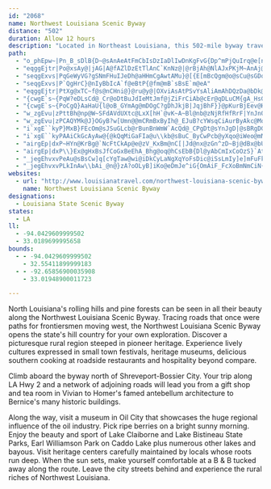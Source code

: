 ```yaml
---
id: "2068"
name: Northwest Louisiana Scenic Byway
distance: "502"
duration: Allow 12 hours
description: "Located in Northeast Louisiana, this 502-mile byway traverses the parishes of Caldwell, East Carroll, Franklin, Jackson, Madison, Morehouse, Ouachita, Richland, Tensas, Union, and West Carroll."
path:
  - "o_phEpw~|Pn_B_sDlB{D~@sAnAeAtFmCbIsDzIaDlIwDnKgFvG{Dp^mPjQuIrq@e[nQsItLmEz`@eRr@Q~@GbAHdSjFha@rHvD^fCOrLuCbBYbhAk@hq@A`VO`DMtB_@|Ai@|IwFvP}KbDkCrByBhJmHzT}MrG_F|HiFxAw@t@KhHG|OVpR@j}@QtCN~C^zWhFvAd@rC^vFLxOBxg@l@x@LrBr@|E`Cz^fOxCRdRl@bEBvCKrCm@hOkG"
  - "eqggEjtr|Po@xsAy@|jAG|A@fAZlDzEtTlAnC`KnNz@|@rBjAh@NlAJxPKjM~AnAj@vY|WrWbRdA~ArNv[t@lAl@l@lBhAhI`En@f@l@v@t@zBl@lE`@dEH`CKvs@"
  - "seqgExvs|PqGeWyVG?gSNmFHuIJeDh@aHHmCgAwtAMu}@[{E[mBcQgm@o@sCu@sGDqZb@aIDaKw@yc@w@i[QuCq@uDmAyDkEeIgAgCo@eCeBiJgAuD_@}@cAgBuf@cw@aCmF_@qAc@gCyCkYiAeJwEqUcBaHa@sDOcFGo[LiMVgFeFk@kXAgGKkD?"
  - "seqgExvs|P`QgHrC}@nIyBbIcA`f@eBtP{@fm@mB`sBsE`m@eA"
  - "eqggEjtr|PtXg@xTC~f@s@nCHni@}@ru@y@|OXviAsAtPSvYsAliAmAhDQzDa@bDk@bFkAnCy@z[gLzF_ClMiEzD_Bvj@kSlGqC|ByAhC_CbBoBhBkCxAkCdGoOjT{l@vIkUzA_D~CaF|FoG`EyC~BsArBcAbEuAlCq@tJeBfa@uGhLyBxEyAtDyAtImE|DsCvFaFj\\k_@vIiKvUuW|E{ElEqDhDaCfnCefBtb@iX|g@k[rUiPtcAcq@`@EnHsEpNcJxDwClOmIrFuDbBeC~BgCrDaFpBwDrB}Erw@usBnNw]@]bVgo@liAcwCvH{SrMg\\v`@}dAn@gAjG}PxLiZrCeIlB{ElAgBbBgBlF}CpkAih@~LmF`@EpFgCrf@iT"
  - "{cwgE`s~{PqW?eDLsCd@_Cr@oDtBuJdIeMtJmf@jZiFrCiAb@cEr@qDLuCM{gA_HsGSmJEyBL{n@M{EPsDd@kFtAkDxA}BrAic@|[{A~@uB`AqA^wEr@qF?gcBoKaJg@}CEmAFiCb@kMtEqCr@cC\\oE^iQb@ep@jGsFLm`B[}AKyCe@gf@wPsGmBcE}@aHy@wGYmXL"
  - "{cwgE`s~{PoCgQ}AaHaU{l@oB_GYmAg@mDOgC?gDhJkjB|JqjBhF}}@pKurBjEev@HkFSoFk@}Cc@gB}w@ahBeAsCqd@_cA}AwDm@oB_@wAe@uCc@qGsCisAC{JpB{o@VqMk@omBC{h@hB?"
  - "w_zgEvu|zPttBh@np@W~SFdAVdUXtc@LxX[hH`@vK~A~Bl@nb@zNjRfHfRrF|YnJnOlGh^fMhX`It[`LfGzAnIlAfCPrCD|f@_@vDLp]Mrz@y@x\\e@tx@e@~JYzb@UnL`@~G~@vCj@fqChl@daFjdAlCDnC_@bA]dO{IxAi@pAYnD?xCt@lTtKtH~B|]hHjLnCjDfApG~Ad^hH`K|BjG|@hSvA`K`@`EXTN|BNt`@rBnb@rCnMp@rnArHdIXvLK`Ha@rDi@pJgBnr@gPvYoGnu@qQhsA}Z~PsEpMgFvDeAlHkAlG_@fDa@lW{FrFeAvGs@tn@s@vJCdFKVUrc@QpEEnAKpJmAhd@qJrb@eIn@?bP_D"
  - "w_zgEvu|zPCAQYMk@J}OGyB?w[Umn@@mCRmBxByIh@_EJuB?cYWsqCiAurByAkc@MoPCg}Hc@cgB@}c@D_CSifDq@ifCWui@BgBIkCWedAP{Eh@uCbCkHpLiUlEmJz~@yaC^{CFkBG_g@YiEaKtB{F~@"
  - "i`xgE``kyP}MxB}FEcOm@sJSuGLcb@rBunBnWmW`AcQd@_CPgDt@sYnJgD|@sBRgDGyEi@edAoMq[sDgG_A}CU}ECgyD`m@_Dp@wCz@qFjCyT|MkDdCuCdB}CrA_ARwDRy|A_@"
  - "i`xgE``kyPAAiCkGcAyAw@{@kQqMiGaFIa@u\\kb@sBuC_ByCwPcb@yXqo@iWeo@mMeZu[cw@eHwO{JsWi@}CK{GtBsQ~O{lApAmEzCmGbAmCb@aBxCePN{D?kASmB_AiDsCqDsGaHyQoU}DgIid@{bAuMc\\_B_D{BuD}HeLaKwOwEsGuPkTiBmCoAqC}AaGSsAU_F?eBRcEd@kDfGeY`Jsk@hDwXlPejAGgD}@iL`EmCtWwR|L{H|S_KnKsFvl@iYj^oQbX_M`B]jAK`d@aBp^aBtAWrAa@hSyIl|@c`@bB{@bAy@pcBk~ArDeB~@KfJK"
  - "airgEp|dxP~HYn@KrBg@`NcFtCkAp@e@zV_KxBm@nC[|Jd@nx@zGn^zD~Bj@dBx@bU|QfOxMhObMhFxCrKnF~Ap@rBXfYTrTDlBHdARxRtGvBpAd^rYjBv@fBVhB?dAUnQuF|Bm@bC]hY?~CIhtA_LpEEfDL`LhAfWnBxADxBGnPsDlX_H`h@iOh@YdBsBpFiIlB}B^Y~Bs@x^_@nN[tFClCRhGv@fA@n@EfAc@dC}A|A_@nBDhPjF|HtBpCvA|FnBdAd@bDzCp@b@`Bd@zFR|FClAe@xHcHbCsAvB_@vIW~BXjIdBbMdD|Ez@zP|@hFd@pYfEpW`FrU`Apc@jDlBd@zClAtSrIrNvEhEt@pBh@hJdBvWlGnBJ|AErHm@`GQpQ`CvRdD~@AjHvBdQbGlIbDpBvA~AhBvEjEfB~@t@JlIf@dKLbBb@|FrC|Dx@bVhB`JhAlEx@jCz@vStJlBb@`M^fFKdNe@vGgA|BIhANxAd@jK|EnAb@bBR|x@Mnc@TlWS`@SpDgFcGyG_HiIByGoAmN_@cICaDp@kKDiCMmMImCk@yGy@{G}@aGoBsJm@aEeAcPUsGY_Dm@yDoBmG}KwXwBcEqHsKcD_GgBiEwIoVgHiPuAwBuA}AqC}AsQoDiIqCaBs@mBeA_QgNiLqKw@cAi@oAmDmM{@mByLoSsCaEgB_BuEyBaFaE_N{MiDgCuC}@oDi@qBOiMXsDI{Bi@{CaBeA_AmE{FmD_GuA{Ew@gDeCsH}BmEmA}AcBsAoDuBaFkDmHwFyOaLiTeMuJuHcC_CyByCaFcIaT_\\mA_EcBaLiA{BcDqEeI{GoB}@cIoCkIsBwCqAcDyBeMiJoDgDiAkBi@sAeJk\\_AmBmEkFiBuAqf@cTuByAsFkGwCgEuLuRuIqP}@mCuH_[sE{IyA}Em@_DuAqJm@_BcHiMsCsD}EgF_OeLsTwQsQoPgHaI_B{C}BcGoAaFiBwNiAaGgCuIeBkEsAoFsAgRyAuHcAyD}GuPmDuMcG}RqFgNyA{F}Fq[i@aCo@eBiPoVsAaEyDiOaCkGkL}S_BuEuCcOg@yDmAeEkBgGoHwSs@qBm@eAcA_AcCaB}BaA{MkEiCe@_CB}Gr@ih@K_IMmCWmFuAqIeD}CaC{IkImHiFsE_EgAqBeAuCgEiJi@iBgJ_TwDaIqGgLKw@?wGU_AyCyAeEc@{DOmSKHqYCe`@KmC]wCiA}FaAeCw\\it@{Pe^CC"
  - "airgEp|dxP\\}Ex@gHxBsJfCoGxBeEhA_Bhg@oq@hCsEbB{Dl@yAbCmIxCoOzS}`AtD_VrC}ZnAgIbBuO~AaJvDmQzMaf@hQsn@fF}NpL}YjEcHxDsEdVuTx\\sYlJsIbDkEfCoErGiPd^}`AlEuMn\\}{@j@mAlDaKn@kCl@aDvDsm@|@cQVgOWopC?mgBQifCrBwwAb@gE~@wF|BiHxg@upAbDkJ|AqHt@yIP_J"
  - "_jegEhvxvPeAu@sBsCw]q[cYgTaw@wi@iDkCyLaNgXqYoFsDic@iSsLmIy]e]mFuFk]oa@s@uAs@qDc@qGEyPS}Ge@qFsFsXYkDo@gEe@sFgAuEgIqU}@kDyGq[}DqTcCuT}A{m@[oIc@}BsA_EyFuJcBgDaJaPsFcL{HiNmCmGi@kBe@aCsAkTcCi[cAcPyAyMeAgDoR_e@cO}[qJqQiP}P{b@c^uLgKa^y[wAqBoA}Cy@}DcDkT}Lsl@qAgDci@on@i\\q`@u@kAiCcFsAeDwM{e@aEcW_AeIo@{HIaEIyFRuHS{\\kAeTuBuW]aCyAgGmG}QkAkEcIeVyNs^eNo`@_@aB_AsEgF}^{Icv@i@oGmEu{@iAuI{CiMuKc\\_MuSoCuDoKoL}GaI}G_HqDyCiGmB}CMiQfBaG?{cAuIgg@sDuq@uFgGw@yPiFsFoAmt@oGyGw@qJcBmEkAuKgEa_Asi@}CyByAqAsE}Fo@iAcB{D}Y}t@{LcWgQs_@u@eCe@aDI_BBmO"
  - "_jegEhvxvPLkInAw\\bAi_@n@}zA?oOLyB]iKo@eDmJe^iG{OmAiF_FcXoBmNmCiN{Jmk@o@gJK_FDoFn@mIxBgLvJ_Y`D}JhAqFX{BX_HNiIRuX@eg@Nu]LyrAT_z@?uXVk|ALyKN{DbAiMrB{JnBgHlReh@jC{HvAmFf@sBbAuG|@}Hr@uIz@yi@BwPa@qu@c@yIm@sDsCcJeAcCy@oCgAgEe@wCe@cDO_M^aFlFme@nAeJXuEb@}UDmGbA}t@hAgi@h@kH~BqQr@{HNsHh@aP~B}QfDiRNgB?_Di@mEmGgc@oCgTqDeTaKu^}@uDu@gEYsDyCki@g@eLqBsJcA_CiAmBmAwAcG{EwBs@eJ_Bwt@}OyAy@sDsEwBoDiAyC_FaSeH_[S}BK{Fh@uGnAsF`\\sbAtL}_@~@mG@qMg@gw@?sJIoLYsHmJqy@wBaMaIqVo@_Cs@iGEmEhDi}@YgGkEof@MwGr@yYf@{MAwDeC_T"
websites:
  - url: "http://www.louisianatravel.com/northwest-louisiana-scenic-byway"
    name: Northwest Louisiana Scenic Byway
designations:
  - Louisiana State Scenic Byway
states:
  - LA
ll:
  - -94.0429609999502
  - 33.0189699995658
bounds:
  - - -94.0429609999502
    - 32.55411899999183
  - - -92.65856900035908
    - 33.01948900011723

---
```


<p>North Louisiana's rolling hills and pine forests can be seen in
all their beauty along the Northwest Louisiana Scenic Byway.
Tracing roads that once were paths for frontiersmen moving west,
the Northwest Louisiana Scenic Byway opens the state's hill country
for your own exploration. Discover a picturesque rural region
steeped in pioneer heritage. Experience lively cultures expressed
in small town festivals, heritage museums, delicious southern
cooking at roadside restaurants and hospitality beyond compare.</p>
<p>Climb aboard the byway north of Shreveport-Bossier City. Your
trip along LA Hwy 2 and a network of adjoining roads will lead you
from a gift shop and tea room in Vivian to Homer's famed antebellum
architecture to Bernice's many historic buildings.</p>
<p>Along the way, visit a museum in Oil City that showcases the
huge regional influence of the oil industry. Pick ripe berries on a
bright sunny morning. Enjoy the beauty and sport of Lake Claiborne
and Lake Bistineau State Parks, Earl Williamson Park on Caddo Lake
plus numerous other lakes and bayous. Visit heritage centers
carefully maintained by locals whose roots run deep. When the sun
sets, make yourself comfortable at a B &amp; B tucked away along
the route. Leave the city streets behind and experience the rural
riches of Northwest Louisiana.</p>
